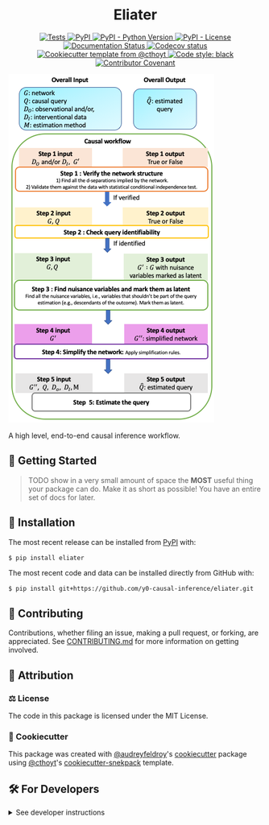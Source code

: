 <!--
<p align="center">
  <img src="https://github.com/y0-causal-inference/eliater/raw/main/docs/source/logo.png" height="150">
</p>
-->

<h1 align="center">
  Eliater
</h1>

<p align="center">
    <a href="https://github.com/y0-causal-inference/eliater/actions/workflows/tests.yml">
        <img alt="Tests" src="https://github.com/y0-causal-inference/eliater/workflows/Tests/badge.svg" />
    </a>
    <a href="https://pypi.org/project/eliater">
        <img alt="PyPI" src="https://img.shields.io/pypi/v/eliater" />
    </a>
    <a href="https://pypi.org/project/eliater">
        <img alt="PyPI - Python Version" src="https://img.shields.io/pypi/pyversions/eliater" />
    </a>
    <a href="https://github.com/y0-causal-inference/eliater/blob/main/LICENSE">
        <img alt="PyPI - License" src="https://img.shields.io/pypi/l/eliater" />
    </a>
    <a href='https://eliater.readthedocs.io/en/latest/?badge=latest'>
        <img src='https://readthedocs.org/projects/eliater/badge/?version=latest' alt='Documentation Status' />
    </a>
    <a href="https://codecov.io/gh/y0-causal-inference/eliater/branch/main">
        <img src="https://codecov.io/gh/y0-causal-inference/eliater/branch/main/graph/badge.svg" alt="Codecov status" />
    </a>  
    <a href="https://github.com/cthoyt/cookiecutter-python-package">
        <img alt="Cookiecutter template from @cthoyt" src="https://img.shields.io/badge/Cookiecutter-snekpack-blue" /> 
    </a>
    <a href='https://github.com/psf/black'>
        <img src='https://img.shields.io/badge/code%20style-black-000000.svg' alt='Code style: black' />
    </a>
    <a href="https://github.com/y0-causal-inference/eliater/blob/main/.github/CODE_OF_CONDUCT.md">
        <img src="https://img.shields.io/badge/Contributor%20Covenant-2.1-4baaaa.svg" alt="Contributor Covenant"/>
    </a>
</p>

<img src="docs/source/img/overview.png" />

A high level, end-to-end causal inference workflow.

## 💪 Getting Started

> TODO show in a very small amount of space the **MOST** useful thing your package can do.
> Make it as short as possible! You have an entire set of docs for later.


## 🚀 Installation

The most recent release can be installed from
[PyPI](https://pypi.org/project/eliater/) with:

```shell
$ pip install eliater
```

The most recent code and data can be installed directly from GitHub with:

```bash
$ pip install git+https://github.com/y0-causal-inference/eliater.git
```

## 👐 Contributing

Contributions, whether filing an issue, making a pull request, or forking, are appreciated. See
[CONTRIBUTING.md](https://github.com/y0-causal-inference/eliater/blob/master/.github/CONTRIBUTING.md) for more information on getting involved.

## 👋 Attribution

### ⚖️ License

The code in this package is licensed under the MIT License.

<!--
### 📖 Citation

Citation goes here!
-->

<!--
### 🎁 Support

This project has been supported by the following organizations (in alphabetical order):

- [Harvard Program in Therapeutic Science - Laboratory of Systems Pharmacology](https://hits.harvard.edu/the-program/laboratory-of-systems-pharmacology/)

-->

<!--
### 💰 Funding

This project has been supported by the following grants:

| Funding Body                                             | Program                                                                                                                       | Grant           |
|----------------------------------------------------------|-------------------------------------------------------------------------------------------------------------------------------|-----------------|
| DARPA                                                    | [Automating Scientific Knowledge Extraction (ASKE)](https://www.darpa.mil/program/automating-scientific-knowledge-extraction) | HR00111990009   |
-->

### 🍪 Cookiecutter

This package was created with [@audreyfeldroy](https://github.com/audreyfeldroy)'s
[cookiecutter](https://github.com/cookiecutter/cookiecutter) package using [@cthoyt](https://github.com/cthoyt)'s
[cookiecutter-snekpack](https://github.com/cthoyt/cookiecutter-snekpack) template.

## 🛠️ For Developers

<details>
  <summary>See developer instructions</summary>

The final section of the README is for if you want to get involved by making a code contribution.

### Development Installation

To install in development mode, use the following:

```bash
$ git clone git+https://github.com/y0-causal-inference/eliater.git
$ cd eliater
$ pip install -e .
```

### 🥼 Testing

After cloning the repository and installing `tox` with `pip install tox`, the unit tests in the `tests/` folder can be
run reproducibly with:

```shell
$ tox
```

Additionally, these tests are automatically re-run with each commit in a [GitHub Action](https://github.com/y0-causal-inference/eliater/actions?query=workflow%3ATests).

### 📖 Building the Documentation

The documentation can be built locally using the following:

```shell
$ git clone git+https://github.com/y0-causal-inference/eliater.git
$ cd eliater
$ tox -e docs
$ open docs/build/html/index.html
``` 

The documentation automatically installs the package as well as the `docs`
extra specified in the [`setup.cfg`](setup.cfg). `sphinx` plugins
like `texext` can be added there. Additionally, they need to be added to the
`extensions` list in [`docs/source/conf.py`](docs/source/conf.py).

### 📦 Making a Release

After installing the package in development mode and installing
`tox` with `pip install tox`, the commands for making a new release are contained within the `finish` environment
in `tox.ini`. Run the following from the shell:

```shell
$ tox -e finish
```

This script does the following:

1. Uses [Bump2Version](https://github.com/c4urself/bump2version) to switch the version number in the `setup.cfg`,
   `src/eliater/version.py`, and [`docs/source/conf.py`](docs/source/conf.py) to not have the `-dev` suffix
2. Packages the code in both a tar archive and a wheel using [`build`](https://github.com/pypa/build)
3. Uploads to PyPI using [`twine`](https://github.com/pypa/twine). Be sure to have a `.pypirc` file configured to avoid the need for manual input at this
   step
4. Push to GitHub. You'll need to make a release going with the commit where the version was bumped.
5. Bump the version to the next patch. If you made big changes and want to bump the version by minor, you can
   use `tox -e bumpversion -- minor` after.
</details>
